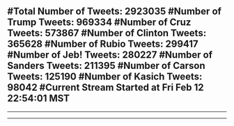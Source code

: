 #Total Number of Tweets: 2923035 
#Number of Trump Tweets: 969334
#Number of Cruz Tweets: 573867
#Number of Clinton Tweets: 365628
#Number of Rubio Tweets: 299417
#Number of Jeb! Tweets: 280227
#Number of Sanders Tweets: 211395
#Number of Carson Tweets: 125190
#Number of Kasich Tweets: 98042
#Current Stream Started at Fri Feb 12 22:54:01 MST
---
---
---
